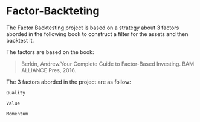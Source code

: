 # Factor-Backteting

The Factor Backtesting project is based on a strategy about 3 factors aborded in the following book to construct a filter for the assets and then backtest it.

The factors are based on the book:
> Berkin, Andrew.Your Complete Guide to Factor-Based Investing. BAM ALLIANCE Pres, 2016.

The 3 factors aborded in the project are as follow: 
  
  `Quality` 
  
  `Value`
  
  `Momentum`
